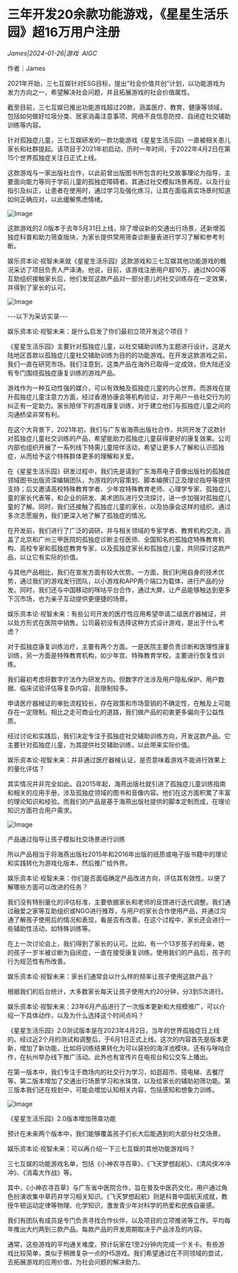 # 三年开发20余款功能游戏，《星星生活乐园》超16万用户注册

*James|2024-01-26|游戏 
                                                AIGC*

作者｜James

2021年开始，三七互娱针对ESG目标，提出“社会价值共创”计划，以功能游戏为发力方向之一，希望解决社会问题，并且拓展游戏的社会价值属性。

截至目前，三七互娱已推出功能游戏超过20款，涵盖医疗、教育、健康等领域，包括如何做好垃圾分类、居家消毒注意事项、网络不良信息防控、自闭症社交辅助训练等内容。

﻿针对孤独症儿童，三七互娱研发的一款功能游戏《星星生活乐园》一直被相关患儿家长和社群提起。该项目于2021年初启动，历时一年时间，于2022年4月2日在第15个世界孤独症关注日正式上线。

这款游戏与一家出版社合作，以此前曾出版图书所包含的社交故事理论为指导，主要面向能力等同于学前儿童的孤独症障碍者。其通过社交模拟场景再现，以及行业指引及纠正，让患者在使用时，通过学习及强化练习，让其在面临真实场景时知道如何正确应对，以此缓解焦虑情绪。

![Image](https://p3-sign.toutiaoimg.com/tos-cn-i-axegupay5k/4b9d11e115274cdcbe2806086b04c25f~noop.image?_iz=58558&from=article.pc_detail&lk3s=953192f4&x-expires=1706882276&x-signature=frpAfd0%2FTr9cxrhhWTTA1MfVDuo%3D)

这款游戏的2.0版本于去年5月31日上线，除了增设新的交通出行场景，还新增孤独症科普和助力筛查版块，为家长提供常用筛查诊断量表进行学习了解和参考判断。

娱乐资本论·视智未来就《星星生活乐园》这款游戏和三七互娱其他功能游戏的概况采访了项目负责人严泽涛。他说，目前，该游戏注册用户超16万，通过NGO等互助组织接触家长后，他们发现这款产品对一部分患儿的社交训练存在一定效果，并得到了家长的认可。

![Image](https://p3-sign.toutiaoimg.com/tos-cn-i-twdt4qpehh/3f9236e73f7345828511fbad144969b8~noop.image?_iz=58558&from=article.pc_detail&lk3s=953192f4&x-expires=1706882276&x-signature=OtQronbvcBhRV89w8HmLhtsYVJo%3D)

---以下为采访实录---

娱乐资本论·视智未来：是什么启发了你们最初立项开发这个项目？

《星星生活乐园》主要针对孤独症儿童，以社交辅助训练为主题进行设计。这是大陆地区首款以孤独症儿童社交辅助训练为目的的功能游戏。在开发这款游戏之前，我们一直在研究市场。我们注意到，这类产品在海外已取得一定成效，但大陆还没有专门围绕孤独症康复训练的游戏产品。

游戏作为一种互动性强的媒介，可以有效触及孤独症儿童的内心世界。而游戏在提升孤独症儿童注意力方面，经过香港协康会等机构验证，对于用户一些社交行为的纠正有一定助力。家长陪伴下的游戏康复训练，对于建立他们与孤独症儿童之间的沟通桥梁非常有利。

在这个大背景下，2021年初，我们与广东省海燕出版社合作，共同开发了这款针对孤独症儿童社交训练的产品，希望能助力孤独症儿童获得更好的康复效果。公司内部也组织开展了一系列线下特需儿童陪伴活动，希望让更多人了解和认识孤独症，从而给予这个特殊群体更多的理解和关爱。

在《星星生活乐园》研发过程中，我们先是请到广东海燕电子音像出版社的孤独症领域图书出版资深编辑团队，为游戏的内容策划、脚本编撰订正及理论指导等提供支持；后又邀请高校特殊教育学者、少年宫特殊教育老师、心理学专家、孤独症儿童的家长代表等，和企业的研发、美术团队进行交流探讨，进一步加强对孤独症儿童的了解。同时，我们还接触了孤独症儿童的家长，以及协康会这样的组织。通过多次志愿服务，我们更深入地了解了孤独症的情况。

在开发前，我们进行了广泛的调研，并与相关领域的专家学者、教育机构交流，涵盖了北京和广州三甲医院的孤独症诊断主任医师、全国知名的孤独症特殊教育机构、高校专家和孤独症教育专家，以及孤独症家长和孤独症儿童，共同探讨这款产品，以让它有实际的价值。

与其他产品相比，我们在宣发方面有较大优势。一方面，我们利用自身的技术优势，通过我们的游戏发行团队，以小游戏和APP两个端口为载体，进行产品的分发。同时，我们还与中国移动的咪咕平台合作，通过大屏，让产品能够触达到更多下沉市场，也为亲子互动提供更便捷的场景。

娱乐资本论·视智未来：有些公司开发的医疗性应用希望申请二级医疗器械证，并以处方形式在医院中销售。公司最初没有选择这种方式设计游戏，是出于什么考虑？

对于孤独症康复训练治疗，主要有两个方面。一是医院主要负责诊断和医理性康复训练，另一方面是特殊教育机构，如少年宫、特殊教育学校，主要进行恢复性训练。

我们最初考虑将数字疗法作为研发方向。但数字疗法涉及用户隐私保护、用户数据、临床试验评估等复杂内容，且限制较多。

申请医疗器械证的审批流程较长，存在政策和市场营销的不确定性，在触及上可能存在一定限制。相比之走可商业化的道路，我们做产品的初衷更多偏向于公益性质。

经过讨论和实践后，我们决定专注于孤独症社交辅助训练方向，开发这款产品。它主要针对孤独症儿童，为其提供社交辅助训练，以此带来实际价值。

娱乐资本论·视智未来：并非通过医疗器械认证，是否意味着游戏不能进行效果上的量化评估？

其实情况并非完全如此。自2015年起，海燕出版社就引进了孤独症儿童训练指南和相关的应用手册，涉及孤独症领域的图书和音像内容。他们在这方面积累了丰富的理论知识和经验。而我们的产品是基于海燕出版社提供的脚本定制而成，在理论知识方面符合用户需求。

![Image](https://p3-sign.toutiaoimg.com/tos-cn-i-twdt4qpehh/af4d2ba4656d4c2fb9686714dbd2d345~noop.image?_iz=58558&from=article.pc_detail&lk3s=953192f4&x-expires=1706882276&x-signature=2iusMiD8B3LPhMrgCqsngnX5j4Y%3D)

产品通过指导让孩子模拟社交场景进行训练

所以产品相当于将海燕出版社2015年和2016年出版的纸质或电子版书籍中的理论和实践转化为游戏化版本，然后推广给外界。

娱乐资本论·视智未来：你们是否面临确定产品改进方向，评估其有效性，以便了解哪些方面可以改进的任务？

我们没有特别量化的评估标准，主要依据家长和老师的反馈进行迭代调整。我们通过融爱之家等互助组织或NGO进行推荐，与用户的家长合作使用产品，并通过沟通了解孩子使用后的情况和表现，看是否有改善。在这个过程中，家长还会进行一些辅助性活动，如特殊训练等。

在上一次讨论会上，我们得到了家长的认可。比如，有一个13岁孩子的母亲，她的孩子一岁半被诊断为自闭症，一直在接受康复训练。使用我们的产品后，孩子的行为规范性有所改善。

娱乐资本论·视智未来：家长们通常会以什么样的频率让孩子使用这款产品？

根据我们的后台统计，大多数家长每天让孩子使用大约20分钟，分3到5次进行。

娱乐资本论·视智未来：23年6月产品进行了一次版本更新和大规模推广，可以介绍一下具体动作，以及为什么选择这个时间点吗？

《星星生活乐园》2.0测试版本是在2023年4月2日，当年的世界孤独症日上线的。经过近2个月的测试和调整后，于6月1日正式上线。这次的内容首先是版本更新，增加了新功能，比如将训练结果转化为可以装扮的海洋池模块。还有与咪咕合作，在杭州举办线下推广活动。此外也有宣传片在电视台和公交车上播出。

在第一版本中，我们专注于商场内的社交行为学习，如逛超市、搭电梯、去餐厅等。第二版本增加了交通出行场景学习和水珠馆，以及给家长的辅助初筛功能。第三版本我们还在规划中，可能会增加认知相关内容，包括感知和想象力训练。

![Image](https://p3-sign.toutiaoimg.com/tos-cn-i-twdt4qpehh/55470dc1a5004e3ca07f94e5ed8919e1~noop.image?_iz=58558&from=article.pc_detail&lk3s=953192f4&x-expires=1706882276&x-signature=7%2BupnDOsEBX81T%2B%2BygRV3g2a1Ik%3D)

《星星生活乐园》2.0版本增加筛查功能

预计在未来两个版本中，我们能够覆盖孩子们长大后能遇到的大部分社交场景。

娱乐资本论·视智未来：可以再介绍一下三七互娱的其他功能游戏吗？

三七互娱的功能游戏名单，包括《小神农寻百草》、《飞天梦想起航》、《清风侠冲冲冲》、《消毒大作战》等。

其中，《小神农寻百草》与广东省中医院合作，旨在普及中医药文化，用户通过角色扮演收集中草药并学习相关知识。《飞天梦想起航》则是科普中国航天成就，教授牛顿运动定律等物理、化学知识，激发青少年对科学的热爱和民族自豪感。

我们有团队有成员是专门负责寻找合作伙伴，以及项目的立项推进等工作。平均每年推出大约两到三款产品。每款产品的开发周期取决于产品涉及的内容。

通常，这些游戏的平均通关难度，预计玩家在1至2分钟内完成一个关卡。有些游戏比较简单，类似于稍微复杂一点的H5游戏。我们希望通过在不同领域的尝试，去拓展游戏的应用价值，为社会问题的解决助力。

